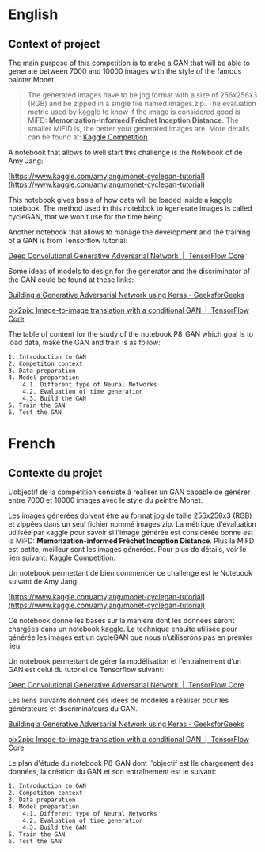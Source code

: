 # English

## Context of project

The main purpose of this competition is to make a GAN that will be able to generate between 7000 and 10000 images with the style of the famous painter Monet.

>The generated images have to be jpg format with a size of 256x256x3 (RGB) and be zipped in a single file named images.zip.
>The evaluation metric used by kaggle to know if the image is considered good is MiFD: **Memorization-informed Fréchet Inception Distance**.
>The smaller MiFID is, the better your generated images are.
>More details can be found at: [Kaggle Competition](https://www.kaggle.com/competitions/gan-getting-started/overview/description).

A notebook that allows to well start this challenge is the Notebook of de Amy Jang:

[https://www.kaggle.com/amyjang/monet-cyclegan-tutorial](https://www.kaggle.com/amyjang/monet-cyclegan-tutorial)

This notebook gives basis of how data will be loaded inside a kaggle notebook. The method used in this notebbok to kgenerate images is called cycleGAN, that we won't use for the time being.

Another notebook that allows to manage the development and the training of a GAN is from Tensorflow tutorial:

[Deep Convolutional Generative Adversarial Network  |  TensorFlow Core](https://www.tensorflow.org/tutorials/generative/dcgan?hl=en)

Some ideas of models to design for the generator and the discriminator of the GAN could be found at these links:

[Building a Generative Adversarial Network using Keras - GeeksforGeeks](https://www.geeksforgeeks.org/building-a-generative-adversarial-network-using-keras/)

[pix2pix: Image-to-image translation with a conditional GAN  |  TensorFlow Core](https://www.tensorflow.org/tutorials/generative/pix2pix?hl=en)

The table of content for the study of the notebook P8_GAN which goal is to load data, make the GAN and train is as follow:

    1. Introduction to GAN
    2. Competiton context
    3. Data preparation
    4. Model preparation
        4.1. Different type of Neural Networks
        4.2. Evaluation of time generation
        4.3. Build the GAN
    5. Train the GAN
    6. Test the GAN
	



# French

## Contexte du projet

L’objectif de la compétition consiste à réaliser un GAN capable de générer entre 7000 et 10000 images avec le style du peintre Monet.

Les images générées doivent être au format jpg de taille 256x256x3 (RGB) et zippées dans un seul fichier nommé images.zip.
La métrique d'évaluation utilisée par kaggle pour savoir si l'image générée est considérée bonne est la MiFD: **Memorization-informed Fréchet Inception Distance**.
Plus la MiFD est petite, meilleur sont les images générées.
Pour plus de détails, voir le lien suivant: [Kaggle Competition](https://www.kaggle.com/competitions/gan-getting-started/overview/description).

Un notebook permettant de bien commencer ce challenge est le Notebook suivant de Amy Jang:

[https://www.kaggle.com/amyjang/monet-cyclegan-tutorial](https://www.kaggle.com/amyjang/monet-cyclegan-tutorial)

Ce notebook donne les bases sur la manière dont les données seront chargées dans un notebook kaggle. La technique ensuite utilisée pour générée les images est un cycleGAN que nous n’utiliserons pas en premier lieu.

Un notebook permettant de gérer la modélisation et l’entraînement d’un GAN est celui du tutoriel de Tensorflow suivant:

[Deep Convolutional Generative Adversarial Network  |  TensorFlow Core](https://www.tensorflow.org/tutorials/generative/dcgan?hl=en)

Les liens suivants donnent des idées de modèles à réaliser pour les générateurs et discriminateurs du GAN.

[Building a Generative Adversarial Network using Keras - GeeksforGeeks](https://www.geeksforgeeks.org/building-a-generative-adversarial-network-using-keras/)

[pix2pix: Image-to-image translation with a conditional GAN  |  TensorFlow Core](https://www.tensorflow.org/tutorials/generative/pix2pix?hl=en)

Le plan d'étude du notebook P8_GAN dont l'objectif est lle chargement des données, la création du GAN et son entraînement est le suivant:

    1. Introduction to GAN
    2. Competiton context
    3. Data preparation
    4. Model preparation
        4.1. Different type of Neural Networks
        4.2. Evaluation of time generation
        4.3. Build the GAN
    5. Train the GAN
    6. Test the GAN
